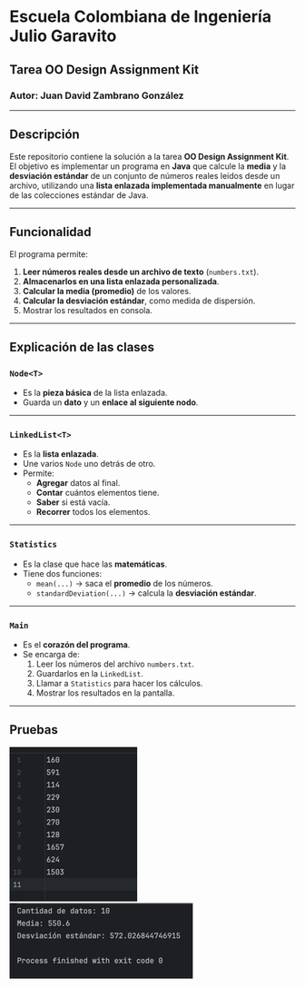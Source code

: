 # Escuela Colombiana de Ingeniería Julio Garavito
## Tarea OO Design Assignment Kit
### Autor: Juan David Zambrano González

---

## Descripción 
Este repositorio contiene la solución a la tarea **OO Design Assignment Kit**.
El objetivo es implementar un programa en **Java** que calcule la **media** y la **desviación estándar** de un conjunto de números reales leídos desde un archivo, utilizando una **lista enlazada implementada manualmente** en lugar de las colecciones estándar de Java.


---

## Funcionalidad
El programa permite:
1. **Leer números reales desde un archivo de texto** (`numbers.txt`).
2. **Almacenarlos en una lista enlazada personalizada**.
3. **Calcular la media (promedio)** de los valores.
4. **Calcular la desviación estándar**, como medida de dispersión.
5. Mostrar los resultados en consola.




---

## Explicación de las clases 

### `Node<T>`
- Es la **pieza básica** de la lista enlazada.
- Guarda un **dato** y un **enlace al siguiente nodo**.

---

### `LinkedList<T>`
- Es la **lista enlazada**.
- Une varios `Node` uno detrás de otro.
- Permite:
    - **Agregar** datos al final.
    - **Contar** cuántos elementos tiene.
    - **Saber** si está vacía.
    - **Recorrer** todos los elementos.


---

### `Statistics`
- Es la clase que hace las **matemáticas**.
- Tiene dos funciones:
    - `mean(...)` → saca el **promedio** de los números.
    - `standardDeviation(...)` → calcula la **desviación estándar**.

---

### `Main`
- Es el **corazón del programa**.
- Se encarga de:
    1. Leer los números del archivo `numbers.txt`.
    2. Guardarlos en la `LinkedList`.
    3. Llamar a `Statistics` para hacer los cálculos.
    4. Mostrar los resultados en la pantalla.

---

## Pruebas

![img.png](img.png)
![img_1.png](img_1.png)
